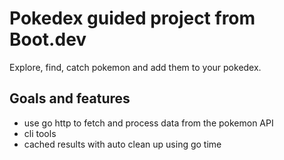 # Pokedex guided project from Boot.dev

Explore, find, catch pokemon and add them to your pokedex.

## Goals and features

- use go http to fetch and process data from the pokemon API
- cli tools
- cached results with auto clean up using go time
